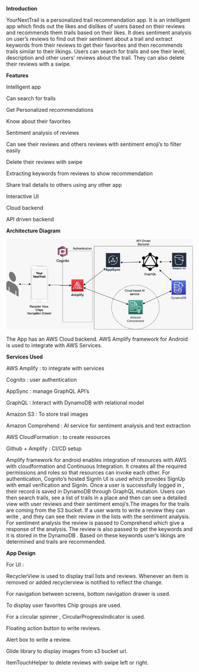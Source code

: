 **Introduction**

YourNextTrail is a personalized trail recommendation app. It is an intelligent app which finds out the likes and dislikes of users based on their reviews and recommends them trails based on their likes. It does sentiment analysis on user’s reviews to find out their sentiment about a trail and extract keywords from their reviews to get their favorites and then recommends trails similar to their likings. Users can search for trails and see their level, description and other users' reviews about the trail. They can also delete their reviews with a swipe.

**Features** 

Intelligent app 

Can search for trails

Get Personalized recommendations

Know about their favorites

Sentiment analysis of reviews

Can see their reviews and others reviews with sentiment emoji’s to filter easily

Delete their reviews with swipe

Extracting keywords from reviews to show recommendation

Share trail details to others using any other app

Interactive UI

Cloud backend

API driven backend

**Architecture Diagram**


<img src="ArchDiagram.jpeg">



The App has an AWS Cloud backend. AWS Amplify framework for Android is used to integrate with AWS Services. 

 **Services Used**
 
AWS Amplify : to integrate with services

Cognito :  user authentication

AppSync : manage GraphQL API’s

GraphQL : Interact with DynamoDB with relational model

Amazon S3 : To store trail images

Amazon Comprehend : AI service for sentiment analysis and text extraction

AWS CloudFormation : to create resources

Github + Amplify : CI/CD setup


Amplify framework for android enables integration of resources with AWS with cloudformation and Continuous Integration. It creates all the required permissions and roles so that resources can invoke each other. For authentication, Cognito’s hosted SignIn UI is used which provides SignUp with email verification and SignIn. Once a user is successfully logged in , their record is saved in DynamoDB through GraphQL  mutation. Users can then search trails, see a list of trails in a place and then can see a detailed view with user reviews and their sentiment emoji’s.The images for the trails are coming from the S3 bucket. If a user wants to write a review they can write , and they can see their review in the lists with the sentiment analysis. For sentiment analysis the review is passed to Comprehend which give a response of the analysis. The review is also passed to get the keywords and it is stored in the DynamoDB . Based on these keywords user’s likings are determined and trails are recommended. 

**App Design**

For UI : 

RecyclerView is used to display trail lists and reviews. Whenever an item is removed or added recyclerview is notified to reflect the change. 

For navigation between screens, bottom navigation drawer is used. 

To display user favorites Chip groups are used.

 For a circular spinner , CircularProgressIndicator is used. 
 
Floating action button to write reviews. 

Alert box to write a review. 

Glide library to display images from s3 bucket url.

ItemTouchHelper to delete reviews with swipe left or right.

